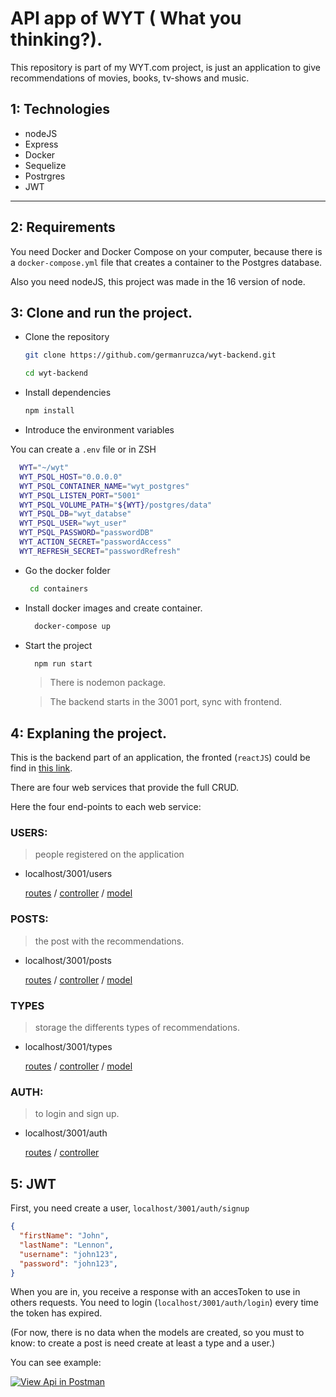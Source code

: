 # API app of WYT ( What you thinking?).

This repository is part of my WYT.com project, is just an application to give recommendations of movies, books, tv-shows and music.

## 1: Technologies
- nodeJS 
- Express
- Docker
- Sequelize
- Postrgres
- JWT
****
  
## 2: Requirements
You need Docker and Docker Compose on your computer, because there is a `docker-compose.yml` file that creates a container to the Postgres database.

Also you need nodeJS, this project was made in the 16 version of node.

## 3: Clone and run the project.

- Clone the repository
  ```bash 
  git clone https://github.com/germanruzca/wyt-backend.git

  cd wyt-backend
  ```
- Install dependencies
  ```bash
  npm install
  ```
- Introduce the environment variables

You can create a `.env` file or in ZSH

  ```bash
    WYT="~/wyt"
    WYT_PSQL_HOST="0.0.0.0"
    WYT_PSQL_CONTAINER_NAME="wyt_postgres"
    WYT_PSQL_LISTEN_PORT="5001"
    WYT_PSQL_VOLUME_PATH="${WYT}/postgres/data"
    WYT_PSQL_DB="wyt_databse"
    WYT_PSQL_USER="wyt_user"
    WYT_PSQL_PASSWORD="passwordDB"
    WYT_ACTION_SECRET="passwordAccess"
    WYT_REFRESH_SECRET="passwordRefresh"
  ```

- Go the docker folder
  ```bash
   cd containers
  ```
- Install docker images and create container.
  ```bash
    docker-compose up
  ```
- Start the project
  ```bash
    npm run start
  ```
  > There is nodemon package.

  > The backend starts in the 3001 port, sync with frontend.

## 4: Explaning the project.
This is the backend part of an application, the fronted (`reactJS`) could be find in [this link]("https://github.com/germanruzca/wyt-frontend").

There are four web services that provide the full CRUD.

Here the four end-points to each web service:
### USERS: 
> people registered on the application
  - localhost/3001/users
  
    [routes]("/../src/routes/users.route.js") /
    [controller]("./../src/controllers/users.controller.js) /
    [model](src/database/models/users.model.js)
### POSTS: 
> the post with the recommendations.
  - localhost/3001/posts

    [routes]("/../src/routes/posts.route.js") /
    [controller]("./../src/controllers/posts.controller.js) /
    [model](src/database/models/posts.model.js)
### TYPES
>storage the differents types of recommendations.
  
  - localhost/3001/types

    [routes]("/../src/routes/types.route.js") /
    [controller]("./../src/controllers/types.controller.js) /
    [model](src/database/models/types.model.js)
### AUTH: 
> to login and sign up.
  - localhost/3001/auth

    [routes]("/../src/routes/auth.route.js") /
    [controller]("./../src/controllers/auth.controller.js)

## 5: JWT

First, you need create a user, `localhost/3001/auth/signup`
  ```json
  {
    "firstName": "John",
    "lastName": "Lennon",
    "username": "john123",
    "password": "john123",
  }
  ```
When you are in, you receive a response with an accesToken to use in others requests. You need to login (`localhost/3001/auth/login`) every time the token has expired.

(For now, there is no data when the models are created, so you must to know: to create a post is need create at least a type and a user.)

You can see example:

[![View Api in Postman](https://run.pstmn.io/button.svg)](https://documenter.getpostman.com/view/14129745/UVXhobVi)

